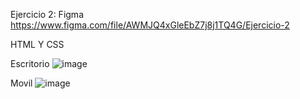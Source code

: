 
Ejercicio 2:
Figma
https://www.figma.com/file/AWMJQ4xGleEbZ7j8j1TQ4G/Ejercicio-2


HTML Y CSS

Escritorio 
![image](https://user-images.githubusercontent.com/58921913/128575051-670d3b84-718d-48da-87d5-0c1c27efee36.png)


Movil
![image](https://user-images.githubusercontent.com/58921913/128575103-1b45bc8e-337d-43d3-af9f-4383901f983b.png)


